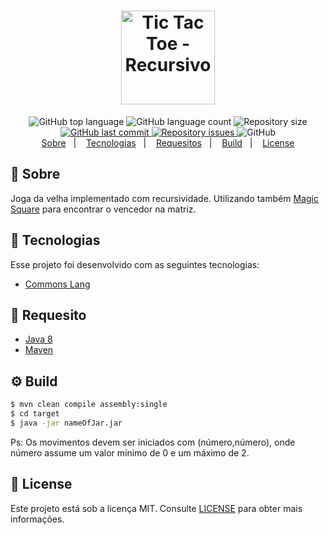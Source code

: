 ﻿<h1 align="center">
    <img height="150"  alt="Tic Tac Toe - Recursivo" src="https://i.imgur.com/CfgMa83.png" />
</h1>

<div align="center">
  <img alt="GitHub top language" src="https://img.shields.io/github/languages/top/Alfrad/tictactoe.svg">

  <img alt="GitHub language count" src="https://img.shields.io/github/languages/count/Alfrad/tictactoe.svg">

  <img alt="Repository size" src="https://img.shields.io/github/repo-size/Alfrad/tictactoe.svg">

  <a href="https://github.com/Alfrad/tictactoe/commits/master">
    <img alt="GitHub last commit" src="https://img.shields.io/github/last-commit/Alfrad/tictactoe.svg">
  </a>

  <a href="https://github.com/Alfrad/tictactoe/issues">
    <img alt="Repository issues" src="https://img.shields.io/github/issues/Alfrad/tictactoe.svg">
  </a>

  <img alt="GitHub" src="https://img.shields.io/github/license/Alfrad/tictactoe">
</div>

<div align="center">
  <a href="#thinking-sobre">Sobre</a>&nbsp;&nbsp;&nbsp;|&nbsp;&nbsp;&nbsp;
  <a href="#rocket-tecnologias">Tecnologias</a>&nbsp;&nbsp;&nbsp;|&nbsp;&nbsp;&nbsp;
  <a href="#trollface-requisitos">Requesitos</a>&nbsp;&nbsp;&nbsp;|&nbsp;&nbsp;&nbsp;
  <a href="#gear-build">Build</a>&nbsp;&nbsp;&nbsp;|&nbsp;&nbsp;&nbsp;
  <a href="#memo-license">License</a>
</div>

## :thinking: Sobre

Joga da velha implementado com recursividade. Utilizando também [Magic Square](https://mathworld.wolfram.com/MagicSquare.html) para encontrar o vencedor na matriz.

## :rocket: Tecnologias

Esse projeto foi desenvolvido com as seguintes tecnologias:

- [Commons Lang](http://commons.apache.org/proper/commons-lang/)

## :tongue: Requesito

- [Java 8](https://www.oracle.com/java/technologies/javase/javase-jdk8-downloads.html)
- [Maven](https://maven.apache.org/download.cgi) 

## :gear: Build

```bash
$ mvn clean compile assembly:single 
$ cd target
$ java -jar nameOfJar.jar
```
Ps: Os movimentos devem ser iniciados com (número,número), onde número assume um valor mínimo de 0 e um máximo de 2.
## :memo: License

Este projeto está sob a licença MIT. Consulte [LICENSE](https://github.com/Alfrad/tictactoe/blob/master/LICENSE) para obter mais informações.
